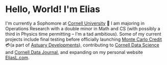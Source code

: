 # Hello, World! I'm Elias

I'm currently a Sophomore at [Cornell University](https://cornell.edu/) 🌿 I am majoring in Operations Research with a double minor in Math and CS (with possibly a third in Physics time permitting – I'm a tad ambitious). Some of my current projects include final testing before officially launching [Monte Carlo Credit](https://montecarlocredit.com/) 💳(a part of [Astuary Developments](github.com/AstuaryDev)), contributing to [Cornell Data Science](https://cornelldata.science/) and [Cornell Data Journal](https://cornelldatajourn.al/), and expanding on my personal website [EliasL.com](https://eliasl.com).


